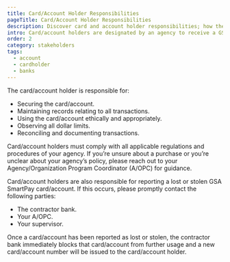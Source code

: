 ```yaml
---
title: Card/Account Holder Responsibilities
pageTitle: Card/Account Holder Responsibilities
description: Discover card and account holder responsibilities; how they can comply with agency regulations and rules, maintain records, and keep their account secure.
intro: Card/account holders are designated by an agency to receive a GSA SmartPay® card/account.
order: 2
category: stakeholders
tags:
  - account
  - cardholder
  - banks
---
```


The card/account holder is responsible for:

- Securing the card/account.
- Maintaining records relating to all transactions.
- Using the card/account ethically and appropriately.
- Observing all dollar limits.
- Reconciling and documenting transactions.

Card/account holders must comply with all applicable regulations and procedures of your agency. If you’re unsure about a purchase or you’re unclear about your agency’s policy, please reach out to your Agency/Organization Program Coordinator (A/OPC) for guidance.

Card/account holders are also responsible for reporting a lost or stolen GSA SmartPay card/account. If this occurs, please promptly contact the following parties:

- The contractor bank.
- Your A/OPC.
- Your supervisor.

Once a card/account has been reported as lost or stolen, the contractor bank immediately blocks that card/account from further usage and a new card/account number will be issued to the card/account holder.
